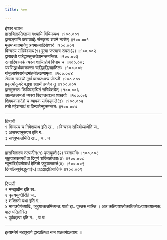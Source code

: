 ```yaml
---
title: १००

---
```

ईश्वर उवाच  
द्वाराश्रितप्रतिष्ठाया वक्ष्यामि विधिमप्यथ ।१००.००१  
द्वाराङ्गानि कषायाद्यैः संस्कृत्य शयने न्यसेत् ॥१००.००१  
मूलमध्याग्रभागेषु त्रयमात्मादिसेश्वरं ।१००.००२  
विन्यस्य सन्निवेश्याथ(१) हुत्वा जप्त्वात्र रूपतः(२) ॥१००.००२  
द्वारादथो यजेद्वास्तुन्तत्रैवानन्तमन्त्रितः ।१००.००३  
रत्नादिपञ्चकं न्यस्य शान्तिहोमं विधाय च ॥१००.००३  
यवसिद्धार्थकाक्रान्ता ऋद्धिवृद्धिमहातिलाः ।१००.००४  
गोमृत्सर्षपरागेन्द्रमोहनीलक्षणामृताः ॥१००.००४  
रोचना रुग्वचो दूर्वा प्रासादधश्च पोटलीं ।१००.००५  
प्रकृत्योदुम्बरे बद्ध्वा रक्षार्थं प्रणवेन तु ॥१००.००५  
द्वारमुत्तरतः किञ्चिदाश्रितं सन्निवेशयेत् ।१००.००६  
आत्मतत्त्वमधो न्यस्य विद्यातत्त्वञ्च शाखयोः ॥१००.००६  
शिवमकाशदेशे च व्यापकं सर्वमङ्गले(३) ।१००.००७  
ततो महेशनाथं च विन्यसेन्मूलमन्त्रतः ॥१००.००७  
- - - - -- - - -- - -- - -- - - -- - --  
टिप्पणी  
१ विन्यस्य च निवेशयाथ इति ख.. । विन्यस्य सन्निबोध्याथेति ज..  
२ अजप्त्वानुरूपत इति ग..  
३ सर्वपुष्कलमिति ख.. , घ.. च  
- - - -- - -- - - -- - - -- - - -- - -- - -- - - - -  
द्वाराश्रितांश्च तल्पादीन्(१) कृतयुक्तैः(२) स्वनामभिः ।१००.००८  
जुहुयाच्छतमर्धं वा द्विगुणं शक्तितोथवा(३) ॥१००.००८  
न्यूनादिदोषमोषार्थं हेतितो जुहुयाच्च्छतं(४) ।१००.००९  
दिग्बलिम्पूर्ववद्धुत्वा(५) प्रदद्याद्दक्षिणादिकं ॥१००.००९  
- - -- - - -- - - -- - -- - -- - -- - --  
टिप्पणी  
१ नन्द्यादीन इति ख..  
२ कृत्ययुक्तैरिति ज..  
३ शक्तितो यथा इति ग..  
४ भागत्रयेणेत्यादिः, जुहुयाच्छतमित्यन्तः पाठो झ.. पुस्तके नास्ति । अत्र कतिपयश्लोकाधिकोऽध्यायत्रयात्मकः पाठः पतितोस्ति  
५ पूर्ववद्दत्वा इति ग.. , घ च  
- - -- - -- - -- - -- - -- - -- - - -- -  
  
इत्याग्नेये महापुराणे द्वारप्रतिष्ठा नाम शततमोऽध्यायः ॥